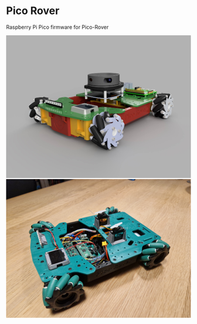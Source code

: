 # Pico Rover

Raspberry Pi Pico firmware for Pico-Rover

![rendering](doc/rendering.jpg)
![photo](doc/photo.jpg)


